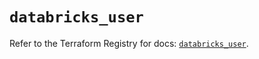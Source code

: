 # `databricks_user`

Refer to the Terraform Registry for docs: [`databricks_user`](https://registry.terraform.io/providers/databricks/databricks/1.81.1/docs/resources/user).
